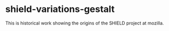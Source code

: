 # shield-variations-gestalt

This is historical work showing the origins of the SHIELD project at mozilla.

